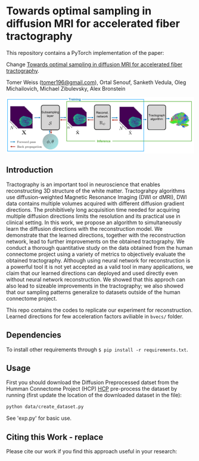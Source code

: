 # Towards optimal sampling in diffusion MRI for accelerated fiber tractography

This repository contains a PyTorch implementation of the paper:

Change
[Towards optimal sampling in diffusion MRI for accelerated fiber tractography](https://arxiv.org/abs/1909.05773).

Tomer Weiss (<tomer196@gmail.com>), Ortal Senouf, Sanketh Vedula, Oleg Michailovich, Michael Zibulevsky, Alex Bronstein

<p align="center">
       <img src="pipeline.png">
</p>

## Introduction

Tractography is an important tool in neuroscience that enables reconstructing 3D structure of the white matter. Tractograhpy algorithms use diffusion-weighted Magnetic Resonance Imaging (DWI or dMRI), DWI data contains multiple volumes acquired with different diffusion gradient directions. The prohibitively long acquisition time needed for acquiring multiple diffusion directions limits the resolution and its practical use in clinical setting. In this work, we propose an algorithm to simultaneously learn the diffusion directions with the reconstruction model. We demonstrate that the learned directions, together with the reconstruction network, lead to further improvements on the obtained tractography. We conduct a thorough quantitative study on the data obtained from the human connectome project using a variety of metrics to objectively evaluate the obtained tractography. Although using neural network for reconstruction is a powerful tool it is not yet accepted as a valid tool in many applications, we claim that our learned directions can deployed and used directly even without neural network reconstruction. We showed that this approch can also lead to sizeable improvements in the tractography; we also showed that our sampling patterns generalize to datasets outside of the human connectome project.

This repo contains the codes to replicate our experiment for reconstruction.
Learned directions for few acceleration factors aviliable in `bvecs/` folder.

## Dependencies

To install other requirements through `$ pip install -r requirements.txt`.

## Usage

First you should download the Diffusion Preprocessed datset from the Humman Connectome Project (HCP) [HCP](https://db.humanconnectome.org/) 
pre-process the dataset by running (first update the location of the downloaded dataset in the file):
```bash
python data/create_dataset.py
```
See 'exp.py' for basic use.

## Citing this Work - replace
Please cite our work if you find this approach useful in your research:
```latex

```
